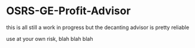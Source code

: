 # OSRS-GE-Profit-Advisor

this is all still a work in progress but the decanting advisor is pretty reliable

use at your own risk, blah blah blah
